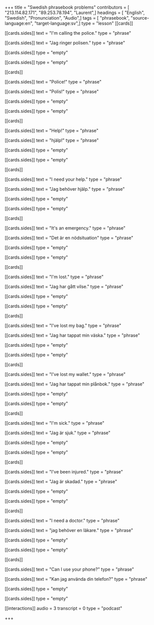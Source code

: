 +++
title = "Swedish phrasebook problems"
contributors = [ "213.114.82.171", "89.253.78.194", "Laurent",]
headings = [ "English", "Swedish", "Pronunciation", "Audio",]
tags = [ "phrasebook", "source-language:en", "target-language:sv",]
type = "lesson"
[[cards]]

[[cards.sides]]
text = "I'm calling the police."
type = "phrase"

[[cards.sides]]
text = "Jag ringer polisen."
type = "phrase"

[[cards.sides]]
type = "empty"

[[cards.sides]]
type = "empty"

[[cards]]

[[cards.sides]]
text = "Police!"
type = "phrase"

[[cards.sides]]
text = "Polis!"
type = "phrase"

[[cards.sides]]
type = "empty"

[[cards.sides]]
type = "empty"

[[cards]]

[[cards.sides]]
text = "Help!"
type = "phrase"

[[cards.sides]]
text = "hjälp!"
type = "phrase"

[[cards.sides]]
type = "empty"

[[cards.sides]]
type = "empty"

[[cards]]

[[cards.sides]]
text = "I need your help."
type = "phrase"

[[cards.sides]]
text = "Jag behöver hjälp."
type = "phrase"

[[cards.sides]]
type = "empty"

[[cards.sides]]
type = "empty"

[[cards]]

[[cards.sides]]
text = "It's an emergency."
type = "phrase"

[[cards.sides]]
text = "Det är en nödsituation"
type = "phrase"

[[cards.sides]]
type = "empty"

[[cards.sides]]
type = "empty"

[[cards]]

[[cards.sides]]
text = "I'm lost."
type = "phrase"

[[cards.sides]]
text = "Jag har gått vilse."
type = "phrase"

[[cards.sides]]
type = "empty"

[[cards.sides]]
type = "empty"

[[cards]]

[[cards.sides]]
text = "I've lost my bag."
type = "phrase"

[[cards.sides]]
text = "Jag har tappat min väska."
type = "phrase"

[[cards.sides]]
type = "empty"

[[cards.sides]]
type = "empty"

[[cards]]

[[cards.sides]]
text = "I've lost my wallet."
type = "phrase"

[[cards.sides]]
text = "Jag har tappat min plånbok."
type = "phrase"

[[cards.sides]]
type = "empty"

[[cards.sides]]
type = "empty"

[[cards]]

[[cards.sides]]
text = "I'm sick."
type = "phrase"

[[cards.sides]]
text = "Jag är sjuk."
type = "phrase"

[[cards.sides]]
type = "empty"

[[cards.sides]]
type = "empty"

[[cards]]

[[cards.sides]]
text = "I've been injured."
type = "phrase"

[[cards.sides]]
text = "Jag är skadad."
type = "phrase"

[[cards.sides]]
type = "empty"

[[cards.sides]]
type = "empty"

[[cards]]

[[cards.sides]]
text = "I need a doctor."
type = "phrase"

[[cards.sides]]
text = "jag behöver en läkare."
type = "phrase"

[[cards.sides]]
type = "empty"

[[cards.sides]]
type = "empty"

[[cards]]

[[cards.sides]]
text = "Can I use your phone?"
type = "phrase"

[[cards.sides]]
text = "Kan jag använda din telefon?"
type = "phrase"

[[cards.sides]]
type = "empty"

[[cards.sides]]
type = "empty"

[[interactions]]
audio = 3
transcript = 0
type = "podcast"

+++
